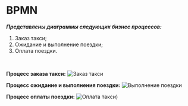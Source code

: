 # BPMN
***Представлены диаграммы следующих бизнес процессов:***
1) Заказ такси;
2) Ожидание и выполнение поездки;
3) Оплата поездки.
</br>

**Процесс заказа такси:**
![Заказ такси](https://github.com/user-attachments/assets/05144c5b-4f19-412d-81fc-642c39449692)

**Процесс ожидание и выполнения поездки:**
![Выполнение поездки](https://github.com/user-attachments/assets/c6318fcb-ae00-4845-b0e7-88dd87a67c2e)

**Процесс оплаты поездки:**
![Оплата такси)](https://github.com/user-attachments/assets/060d8079-0bbe-4c41-84c4-aae967bcf110)

